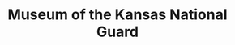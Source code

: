 ---
layout: repo
title: "Museum of the Kansas National Guard "
id: 25741
permalink: repos/25741/
---